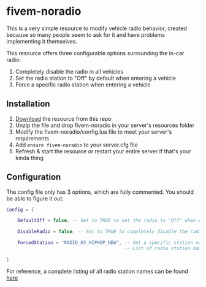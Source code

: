 # fivem-noradio
This is a very simple resource to modify vehicle radio behavior, created because so many people seem to ask for it and have problems implementing it themselves.

This resource offers three configurable options surrounding the in-car radio:
1. Completely disable the radio in all vehicles
2. Set the radio station to "Off" by default when entering a vehicle
3. Force a specific radio station when entering a vehicle

## Installation
1. [Download](https://github.com/oghelios/fivem-noradio/archive/refs/heads/main.zip) the resource from this repo
2. Unzip the file and drop fivem-noradio in your server's resources folder
3. Modify the fivem-noradio/config.lua file to meet your server's requirements
4. Add `ensure fivem-noradio` to your server.cfg file
5. Refresh & start the resource or restart your entire server if that's your kinda thing

## Configuration
The config file only has 3 options, which are fully commented. You should be able to figure it out:

```lua
Config = {

    DefaultOff = false, -- Set to TRUE to set the radio to "Off" when entering a vehicle

    DisableRadio = false, -- Set to TRUE to completely disable the radio. This setting overrides all other options

    ForcedStation = "RADIO_03_HIPHOP_NEW", -- Set a specific station name or leave empty ("") to disable. Will be overridden if either option above is set to "true"
                                           -- List of radio station names: https://docs.fivem.net/docs/game-references/radiostations/

}
```
For reference, a complete listing of all radio station names can be found [here](https://docs.fivem.net/docs/game-references/radiostations/)
